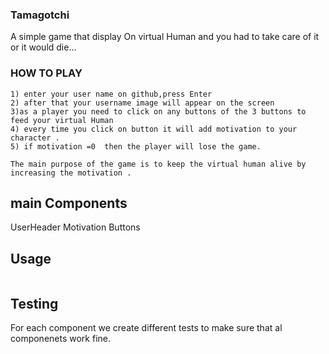 ### Tamagotchi

A simple game that display  On  virtual Human and you had to take care of it or it would die...

### HOW TO PLAY
```
1) enter your user name on github,press Enter
2) after that your username image will appear on the screen
3)as a player you need to click on any buttons of the 3 buttons to feed your virtual Human
4) every time you click on button it will add motivation to your character .
5) if motivation =0  then the player will lose the game.

The main purpose of the game is to keep the virtual human alive by increasing the motivation .
```

## main Components


UserHeader
Motivation
Buttons






## Usage

```React

```

## Testing
For each component we create different tests to make sure that al componenets work fine.
